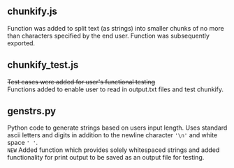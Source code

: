 **chunkify.js**
---------------
Function was added to split text (as strings) into smaller chunks of no more than characters specified by the end user. Function was subsequently exported.

**chunkify_test.js**
--------------------
~~Test cases were added for user's functional testing~~ <br>
Functions added to enable user to read in output.txt files and test chunkify.

**genstrs.py**
--------------
Python code to generate strings based on users input length. Uses standard ascii letters and digits in addition to the newline character `'\n'` and white space `' '`.<br>
`NEW` Added function which provides solely whitespaced strings and added functionality for print output to be saved as an output file for testing.

